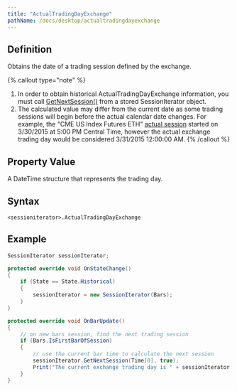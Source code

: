 ```yaml
---
title: "ActualTradingDayExchange"
pathName: /docs/desktop/actualtradingdayexchange
---
```


## Definition

Obtains the date of a trading session defined by the exchange.

{% callout type="note" %}

1. In order to obtain historical ActualTradingDayExchange information, you must call [GetNextSession()](/docs/desktop/getnextsession) from a stored SessionIterator object.
2. The calculated value may differ from the current date as some trading sessions will begin before the actual calendar date changes. For example, the "CME US Index Futures ETH" [actual session](/docs/desktop/accumulation_distribution_adl) started on 3/30/2015 at 5:00 PM Central Time, however the actual exchange trading day would be considered 3/31/2015 12:00:00 AM.
{% /callout %}

## Property Value

A DateTime structure that represents the trading day.

## Syntax

`<sessioniterator>.ActualTradingDayExchange`

## Example

```csharp
SessionIterator sessionIterator;

protected override void OnStateChange()
{
    if (State == State.Historical)
    {
        sessionIterator = new SessionIterator(Bars);
    }
}

protected override void OnBarUpdate()
{
    // on new bars session, find the next trading session
    if (Bars.IsFirstBarOfSession)
    {
        // use the current bar time to calculate the next session
        sessionIterator.GetNextSession(Time[0], true);
        Print("The current exchange trading day is " + sessionIterator.ActualTradingDayExchange);
    }
}
```
